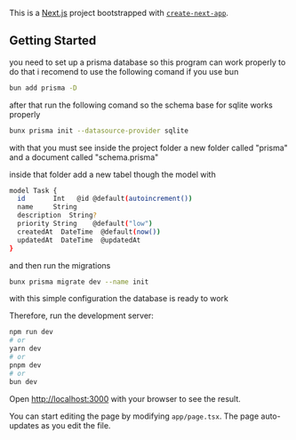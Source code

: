 This is a [Next.js](https://nextjs.org/) project bootstrapped with [`create-next-app`](https://github.com/vercel/next.js/tree/canary/packages/create-next-app).

## Getting Started

you need to set up a prisma database so this program can work properly to do that i recomend to use the following comand if you use bun 

```bash
bun add prisma -D
```
after that run the following comand so the schema base for sqlite works properly
```bash
bunx prisma init --datasource-provider sqlite
```
with that you must see inside the project folder a new folder called "prisma" and a document called "schema.prisma"

inside that folder add a new tabel though the model with

```bash
model Task {
  id       Int   @id @default(autoincrement())
  name     String
  description  String?
  priority String    @default("low")
  createdAt  DateTime  @default(now())
  updatedAt  DateTime  @updatedAt
}
```
and then run the migrations

```bash
bunx prisma migrate dev --name init
```

with this simple configuration the database is ready to work 

Therefore, run the development server:

```bash
npm run dev
# or
yarn dev
# or
pnpm dev
# or
bun dev
```


Open [http://localhost:3000](http://localhost:3000) with your browser to see the result.

You can start editing the page by modifying `app/page.tsx`. The page auto-updates as you edit the file.

